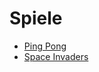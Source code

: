 # Spiele
- [Ping Pong](https://github.com/k3yro/java/tree/paddle/k3-gdx-game "Ping Pong")
- [Space Invaders](https://github.com/k3yro/java/tree/invaders/k3-gdx-game "Space Invaders")
